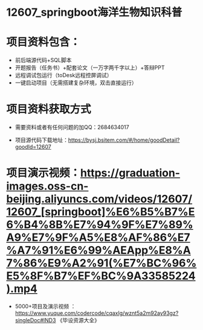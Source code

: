 #   12607_springboot海洋生物知识科普

#   项目资料包含：
*    前后端源代码+SQL脚本
*    开题报告（任务书）+配套论文（一万字两千字以上）+答辩PPT
*   远程调试包运行（toDesk远程控屏调试）
*   一键启动项目（无需搭建复杂环境，双击直接运行）


#   项目资料获取方式
*   需要资料或者有任何问题的加QQ：2684634017

*   项目源代码下载地址：https://bysj.bsitem.com/#/home/goodDetail?goodId=12607

#  项目演示视频：https://graduation-images.oss-cn-beijing.aliyuncs.com/videos/12607/12607_[springboot]%E6%B5%B7%E6%B4%8B%E7%94%9F%E7%89%A9%E7%9F%A5%E8%AF%86%E7%A7%91%E6%99%AEApp%E8%A7%86%E9%A2%91(%E7%BC%96%E5%8F%B7%EF%BC%9A33585224).mp4

*  5000+项目及演示视频 ：https://www.yuque.com/codercode/cqaxlg/wznt5a2m92ay93gz?singleDoc#lND3 《毕设资源大全》

